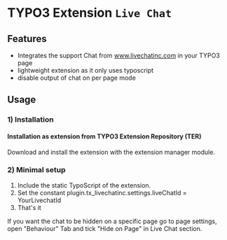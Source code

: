 # TYPO3 Extension ``Live Chat `` 

## Features

- Integrates the support Chat from www.livechatinc.com in your TYPO3 page
- lightweight extension as it only uses typoscript
- disable output of chat on per page mode


## Usage


### 1) Installation

#### Installation as extension from TYPO3 Extension Repository (TER)

Download and install the extension with the extension manager module.

### 2) Minimal setup

1) Include the static TypoScript of the extension. 
2) Set the constant plugin.tx_livechatinc.settings.liveChatId = YourLivechatId
3) That's it

If you want the chat to be hidden on a specific page go to page settings, open "Behaviour" Tab and tick "Hide on Page" in Live Chat section.


